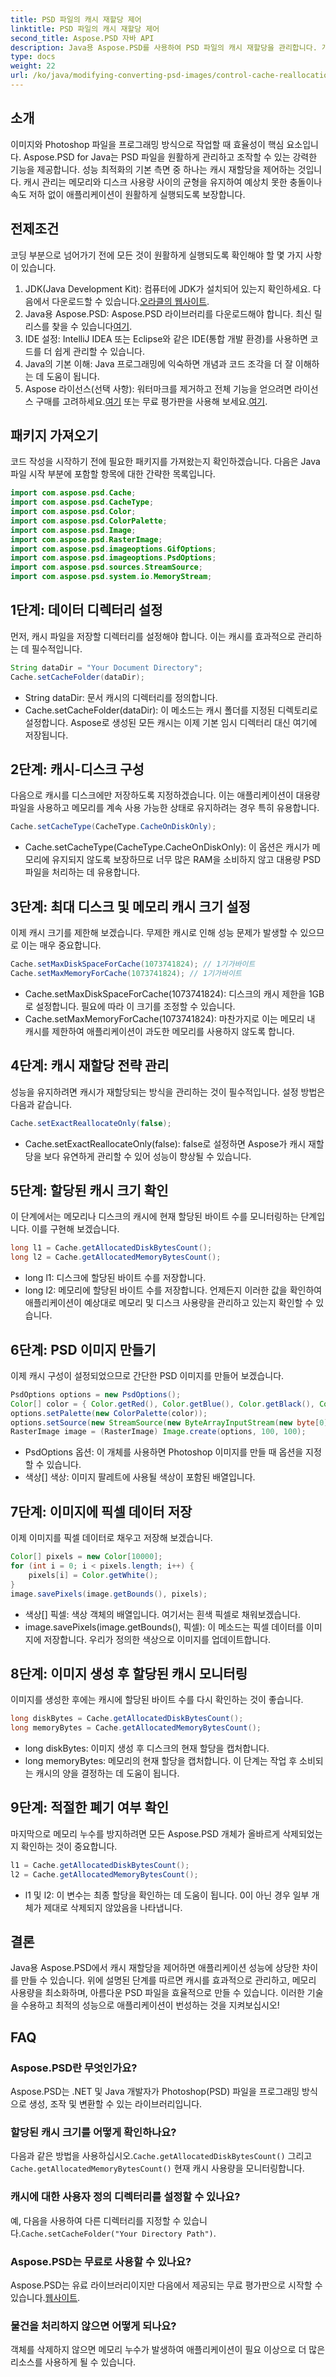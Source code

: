 ```yaml
---
title: PSD 파일의 캐시 재할당 제어
linktitle: PSD 파일의 캐시 재할당 제어
second_title: Aspose.PSD 자바 API
description: Java용 Aspose.PSD를 사용하여 PSD 파일의 캐시 재할당을 관리합니다. 개발자에게 이상적인 메모리 및 파일 처리를 효율적으로 최적화하는 방법을 알아보세요.
type: docs
weight: 22
url: /ko/java/modifying-converting-psd-images/control-cache-reallocation-psd-files/
---
```

## 소개
이미지와 Photoshop 파일을 프로그래밍 방식으로 작업할 때 효율성이 핵심 요소입니다. Aspose.PSD for Java는 PSD 파일을 원활하게 관리하고 조작할 수 있는 강력한 기능을 제공합니다. 성능 최적화의 기본 측면 중 하나는 캐시 재할당을 제어하는 것입니다. 캐시 관리는 메모리와 디스크 사용량 사이의 균형을 유지하여 예상치 못한 충돌이나 속도 저하 없이 애플리케이션이 원활하게 실행되도록 보장합니다. 
## 전제조건
코딩 부분으로 넘어가기 전에 모든 것이 원활하게 실행되도록 확인해야 할 몇 가지 사항이 있습니다.
1. JDK(Java Development Kit): 컴퓨터에 JDK가 설치되어 있는지 확인하세요. 다음에서 다운로드할 수 있습니다.[오라클의 웹사이트](https://www.oracle.com/java/technologies/javase-jdk11-downloads.html).
2. Java용 Aspose.PSD: Aspose.PSD 라이브러리를 다운로드해야 합니다. 최신 릴리스를 찾을 수 있습니다[여기](https://releases.aspose.com/psd/java/).
3. IDE 설정: IntelliJ IDEA 또는 Eclipse와 같은 IDE(통합 개발 환경)를 사용하면 코드를 더 쉽게 관리할 수 있습니다.
4. Java의 기본 이해: Java 프로그래밍에 익숙하면 개념과 코드 조각을 더 잘 이해하는 데 도움이 됩니다.
5.  Aspose 라이선스(선택 사항): 워터마크를 제거하고 전체 기능을 얻으려면 라이선스 구매를 고려하세요.[여기](https://purchase.aspose.com/buy) 또는 무료 평가판을 사용해 보세요.[여기](https://releases.aspose.com/).
## 패키지 가져오기
코드 작성을 시작하기 전에 필요한 패키지를 가져왔는지 확인하겠습니다. 다음은 Java 파일 시작 부분에 포함할 항목에 대한 간략한 목록입니다.
```java
import com.aspose.psd.Cache;
import com.aspose.psd.CacheType;
import com.aspose.psd.Color;
import com.aspose.psd.ColorPalette;
import com.aspose.psd.Image;
import com.aspose.psd.RasterImage;
import com.aspose.psd.imageoptions.GifOptions;
import com.aspose.psd.imageoptions.PsdOptions;
import com.aspose.psd.sources.StreamSource;
import com.aspose.psd.system.io.MemoryStream;
```
## 1단계: 데이터 디렉터리 설정
먼저, 캐시 파일을 저장할 디렉터리를 설정해야 합니다. 이는 캐시를 효과적으로 관리하는 데 필수적입니다.
```java
String dataDir = "Your Document Directory";
Cache.setCacheFolder(dataDir);
```

- String dataDir: 문서 캐시의 디렉터리를 정의합니다.
- Cache.setCacheFolder(dataDir): 이 메소드는 캐시 폴더를 지정된 디렉토리로 설정합니다. Aspose로 생성된 모든 캐시는 이제 기본 임시 디렉터리 대신 여기에 저장됩니다.
## 2단계: 캐시-디스크 구성
다음으로 캐시를 디스크에만 저장하도록 지정하겠습니다. 이는 애플리케이션이 대용량 파일을 사용하고 메모리를 계속 사용 가능한 상태로 유지하려는 경우 특히 유용합니다.
```java
Cache.setCacheType(CacheType.CacheOnDiskOnly);
```

- Cache.setCacheType(CacheType.CacheOnDiskOnly): 이 옵션은 캐시가 메모리에 유지되지 않도록 보장하므로 너무 많은 RAM을 소비하지 않고 대용량 PSD 파일을 처리하는 데 유용합니다.
## 3단계: 최대 디스크 및 메모리 캐시 크기 설정
이제 캐시 크기를 제한해 보겠습니다. 무제한 캐시로 인해 성능 문제가 발생할 수 있으므로 이는 매우 중요합니다.
```java
Cache.setMaxDiskSpaceForCache(1073741824); // 1기가바이트
Cache.setMaxMemoryForCache(1073741824); // 1기가바이트
```

- Cache.setMaxDiskSpaceForCache(1073741824): 디스크의 캐시 제한을 1GB로 설정합니다. 필요에 따라 이 크기를 조정할 수 있습니다.
- Cache.setMaxMemoryForCache(1073741824): 마찬가지로 이는 메모리 내 캐시를 제한하여 애플리케이션이 과도한 메모리를 사용하지 않도록 합니다.
## 4단계: 캐시 재할당 전략 관리
성능을 유지하려면 캐시가 재할당되는 방식을 관리하는 것이 필수적입니다. 설정 방법은 다음과 같습니다.
```java
Cache.setExactReallocateOnly(false);
```

- Cache.setExactReallocateOnly(false): false로 설정하면 Aspose가 캐시 재할당을 보다 유연하게 관리할 수 있어 성능이 향상될 수 있습니다.
## 5단계: 할당된 캐시 크기 확인
이 단계에서는 메모리나 디스크의 캐시에 현재 할당된 바이트 수를 모니터링하는 단계입니다. 이를 구현해 보겠습니다.
```java
long l1 = Cache.getAllocatedDiskBytesCount();
long l2 = Cache.getAllocatedMemoryBytesCount();
```

- long l1: 디스크에 할당된 바이트 수를 저장합니다.
- long l2: 메모리에 할당된 바이트 수를 저장합니다. 
언제든지 이러한 값을 확인하여 애플리케이션이 예상대로 메모리 및 디스크 사용량을 관리하고 있는지 확인할 수 있습니다.
## 6단계: PSD 이미지 만들기
이제 캐시 구성이 설정되었으므로 간단한 PSD 이미지를 만들어 보겠습니다.
```java
PsdOptions options = new PsdOptions();
Color[] color = { Color.getRed(), Color.getBlue(), Color.getBlack(), Color.getWhite() };
options.setPalette(new ColorPalette(color));
options.setSource(new StreamSource(new ByteArrayInputStream(new byte[0])));
RasterImage image = (RasterImage) Image.create(options, 100, 100);
```

- PsdOptions 옵션: 이 개체를 사용하면 Photoshop 이미지를 만들 때 옵션을 지정할 수 있습니다.
- 색상[] 색상: 이미지 팔레트에 사용될 색상이 포함된 배열입니다.
## 7단계: 이미지에 픽셀 데이터 저장
이제 이미지를 픽셀 데이터로 채우고 저장해 보겠습니다.
```java
Color[] pixels = new Color[10000];
for (int i = 0; i < pixels.length; i++) {
    pixels[i] = Color.getWhite();
}
image.savePixels(image.getBounds(), pixels);
```

- 색상[] 픽셀: 색상 객체의 배열입니다. 여기서는 흰색 픽셀로 채워보겠습니다.
- image.savePixels(image.getBounds(), 픽셀): 이 메소드는 픽셀 데이터를 이미지에 저장합니다. 우리가 정의한 색상으로 이미지를 업데이트합니다.
## 8단계: 이미지 생성 후 할당된 캐시 모니터링
이미지를 생성한 후에는 캐시에 할당된 바이트 수를 다시 확인하는 것이 좋습니다.
```java
long diskBytes = Cache.getAllocatedDiskBytesCount();
long memoryBytes = Cache.getAllocatedMemoryBytesCount();
```

- long diskBytes: 이미지 생성 후 디스크의 현재 할당을 캡처합니다.
- long memoryBytes: 메모리의 현재 할당을 캡처합니다. 
이 단계는 작업 후 소비되는 캐시의 양을 결정하는 데 도움이 됩니다.
## 9단계: 적절한 폐기 여부 확인
마지막으로 메모리 누수를 방지하려면 모든 Aspose.PSD 개체가 올바르게 삭제되었는지 확인하는 것이 중요합니다.
```java
l1 = Cache.getAllocatedDiskBytesCount();
l2 = Cache.getAllocatedMemoryBytesCount();
```

- l1 및 l2: 이 변수는 최종 할당을 확인하는 데 도움이 됩니다. 0이 아닌 경우 일부 개체가 제대로 삭제되지 않았음을 나타냅니다.
## 결론
Java용 Aspose.PSD에서 캐시 재할당을 제어하면 애플리케이션 성능에 상당한 차이를 만들 수 있습니다. 위에 설명된 단계를 따르면 캐시를 효과적으로 관리하고, 메모리 사용량을 최소화하며, 아름다운 PSD 파일을 효율적으로 만들 수 있습니다. 이러한 기술을 수용하고 최적의 성능으로 애플리케이션이 번성하는 것을 지켜보십시오!
## FAQ
### Aspose.PSD란 무엇인가요?
Aspose.PSD는 .NET 및 Java 개발자가 Photoshop(PSD) 파일을 프로그래밍 방식으로 생성, 조작 및 변환할 수 있는 라이브러리입니다.
### 할당된 캐시 크기를 어떻게 확인하나요?
 다음과 같은 방법을 사용하십시오.`Cache.getAllocatedDiskBytesCount()` 그리고`Cache.getAllocatedMemoryBytesCount()` 현재 캐시 사용량을 모니터링합니다.
### 캐시에 대한 사용자 정의 디렉터리를 설정할 수 있나요?
 예, 다음을 사용하여 다른 디렉터리를 지정할 수 있습니다.`Cache.setCacheFolder("Your Directory Path")`.
### Aspose.PSD는 무료로 사용할 수 있나요?
Aspose.PSD는 유료 라이브러리이지만 다음에서 제공되는 무료 평가판으로 시작할 수 있습니다.[웹사이트](https://releases.aspose.com/).
### 물건을 처리하지 않으면 어떻게 되나요?
객체를 삭제하지 않으면 메모리 누수가 발생하여 애플리케이션이 필요 이상으로 더 많은 리소스를 사용하게 될 수 있습니다.